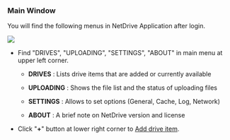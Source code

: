 ### Main Window

You will find the following menus in NetDrive Application after login.

<img class="markdown" src="https://doc.bdrive.com/images/main_window_1.jpg">

- Find "DRIVES", "UPLOADING", "SETTINGS", "ABOUT" in main menu at upper left corner.

  - **DRIVES** : Lists drive items that are added or currently available

  - **UPLOADING** : Shows the file list and the status of uploading files

  - **SETTINGS** : Allows to set options (General, Cache, Log, Network)

  - **ABOUT** : A brief note on NetDrive version and license

- Click "**+**" button at lower right corner to [Add drive item](/support/?type=documents&path=netdrive_manual/add-configure-drive&page=add-configure-drive).